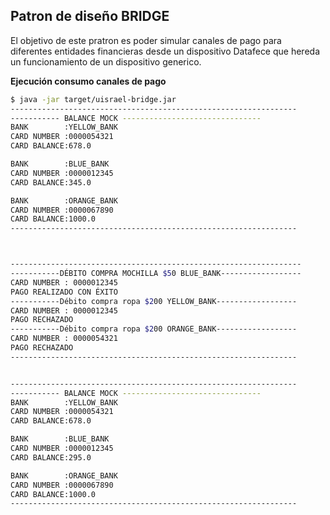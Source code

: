 ## Patron de diseño BRIDGE

El objetivo de este pratron es poder simular canales de pago para diferentes entidades financieras desde un dispositivo Datafece que hereda un funcionamiento de un dispositivo generico.

**Ejecución consumo canales de pago**
```bash
$ java -jar target/uisrael-bridge.jar 
----------------------------------------------------------------
----------- BALANCE MOCK -------------------------------
BANK        :YELLOW_BANK
CARD NUMBER :0000054321
CARD BALANCE:678.0

BANK        :BLUE_BANK
CARD NUMBER :0000012345
CARD BALANCE:345.0

BANK        :ORANGE_BANK
CARD NUMBER :0000067890
CARD BALANCE:1000.0
----------------------------------------------------------------



-----------------------------------------------------------------
-----------DÉBITO COMPRA MOCHILLA $50 BLUE_BANK------------------
CARD NUMBER : 0000012345
PAGO REALIZADO CON ÉXITO
-----------Débito compra ropa $200 YELLOW_BANK------------------
CARD NUMBER : 0000012345
PAGO RECHAZADO
-----------Débito compra ropa $200 ORANGE_BANK------------------
CARD NUMBER : 0000054321
PAGO RECHAZADO
----------------------------------------------------------------


----------------------------------------------------------------
----------- BALANCE MOCK -------------------------------
BANK        :YELLOW_BANK
CARD NUMBER :0000054321
CARD BALANCE:678.0

BANK        :BLUE_BANK
CARD NUMBER :0000012345
CARD BALANCE:295.0

BANK        :ORANGE_BANK
CARD NUMBER :0000067890
CARD BALANCE:1000.0
----------------------------------------------------------------


```